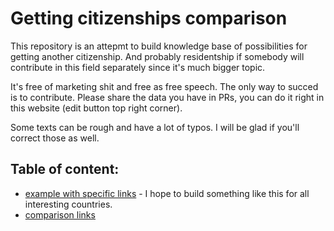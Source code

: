 # Getting citizenships comparison

This repository is an attepmt to build knowledge base of possibilities for getting another citizenship.
And probably residentship if somebody will contribute in this field separately since it's much bigger topic.

It's free of marketing shit and free as free speech. The only way to succed is to contribute.
Please share the data you have in PRs, you can do it right in this website (edit button top right corner).

Some texts can be rough and have a lot of typos. I will be glad if you'll correct those as well.

## Table of content:

* [example with specific links](country_example.md) - I hope to build something like this for all interesting countries.
* [comparison links](comparison_links.md)





